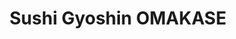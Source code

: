 ---
layout: place
title: "Sushi Gyoshin OMAKASE"
permalink: /hawaii/honolulu/sushi-gyoshin-omakase.html
stateAbbr: HI
stateName: Hawaii
cityName: Honolulu
seo:
  name: "Sushi Gyoshin OMAKASE"
  type: Restaurant
  links: null
description: "Looking for sushi in Honolulu, Hawaii? Check out Sushi Gyoshin OMAKASE for a delightful Japanese dining experience. Enjoy a variety of sushi and other dishes..."
place_id: ChIJ99_THgBtAHwR1r2gP89m5Sk
photos:
  - name: >-
      places/ChIJ99_THgBtAHwR1r2gP89m5Sk/photos/AeeoHcJMnjqHfnJIDziInUIl6Bs5oRaOPWcfmhpbSmrO8iEBdWPurEgnU8_gFQnf3PacSarsbZ91w0tXGv70Cl_Cqxb5IQ4jtv2sv_JSz1BGxc0UDzv2geYTCb7N9wsX5vz3t0DCfFbVPg0umS8-6tRKofn6jKk1THyN75SI41Gy_WTQgJuXYMpGVZ06O4nYuTZD7B4WhyhoiTkFVlyuai_ms_U9AbULWcJr1Fdh0AEU_DZWVXnCv_VSI22FHHpqUSvdzeMcZBzVpFqGwpwb9ruhCk4AAg0k4_hQQI1i44iMZVEEyg
    widthPx: 4032
    heightPx: 2268
    authorAttributions:
      - displayName: Sushi Gyoshin OMAKASE
        uri: https://maps.google.com/maps/contrib/115920625362719037720
        photoUri: >-
          https://lh3.googleusercontent.com/a-/ALV-UjU45fG1Tqfm8rh2z6cnM-kCApc7j_DpIIG9XwhGzQtVmNAZi_I=s100-p-k-no-mo
    flagContentUri: >-
      https://www.google.com/local/imagery/report/?cb_client=maps_api_places.places_api&image_key=!1e10!2sAF1QipO89M3N8yVnnms8jXgzAuEIbu8DCDtg31YEoZ2O&hl=en-US
    googleMapsUri: >-
      https://www.google.com/maps/place//data=!3m4!1e2!3m2!1sAF1QipO89M3N8yVnnms8jXgzAuEIbu8DCDtg31YEoZ2O!2e10!4m2!3m1!1s0x7c006d001ed3dff7:0x29e566cf3fa0bdd6
  - name: >-
      places/ChIJ99_THgBtAHwR1r2gP89m5Sk/photos/AeeoHcKN2XtWBEsZCrpjBPayEaMG0QqVzzc14Cz9PNg9BaQaFF5Rxt8IJV0fk54_pjqNtpDuS5sgrircsf-TgH2viyI8aqb27dGw15Gk-8Fj_JAfyLIjvr0Z14Jixl5WxjNZKUtX04bWQz3Se-AihydryvKYQ4Zj9Plg6QqBpOciPEUv4a_m0LRYm0FuQT8v4G1ZkojXaQJgPCPdgGxcdc1y_dnyQHq_7Q7pZZw_VyWenQGq_d2vDhLd93zbRnGH9KZskIKY9rI_4D5DEGrOqapGaf25_GkDYbslFRRAAaOtCG23xg
    widthPx: 4032
    heightPx: 3024
    authorAttributions:
      - displayName: Sushi Gyoshin OMAKASE
        uri: https://maps.google.com/maps/contrib/115920625362719037720
        photoUri: >-
          https://lh3.googleusercontent.com/a-/ALV-UjU45fG1Tqfm8rh2z6cnM-kCApc7j_DpIIG9XwhGzQtVmNAZi_I=s100-p-k-no-mo
    flagContentUri: >-
      https://www.google.com/local/imagery/report/?cb_client=maps_api_places.places_api&image_key=!1e10!2sAF1QipN_D3okpjWDm5cy8sqHiNBCdi0XAxYnHNNGZQVv&hl=en-US
    googleMapsUri: >-
      https://www.google.com/maps/place//data=!3m4!1e2!3m2!1sAF1QipN_D3okpjWDm5cy8sqHiNBCdi0XAxYnHNNGZQVv!2e10!4m2!3m1!1s0x7c006d001ed3dff7:0x29e566cf3fa0bdd6
  - name: >-
      places/ChIJ99_THgBtAHwR1r2gP89m5Sk/photos/AeeoHcKI_zL7jHeAsl2_Q7whoxGqmsWzRJUGzTtk-cqCjgdizRpY0bsmFDfLP31aQkyGVtyOgTkle4ZMxWLeN8G1raJC3WrKLRuI_prI59kLskTf_I8zCUdT-vUDUAor4DHM1WGnL9jwqHJ93XtWrnhw92Dr1xy_COcNWMS376si72r6LXC5kYNohDW2l9TG6xuuKedkfJiH0piOchNQo1pUbRpkpkd_FBeYAqC30D-CyQQks381BT9DAvZaLpUwQlb7axtDtUIs8N9fcWcX8bp-WHuaNb_6rne2mRGC91IY3J4NMHQdQpHAZOv-Hd01tur_coHvIfQsW6YbMiVbk5WPTLG7sPj2vWU0ueE_R_WID52YVZFVovi9yec1BhZZkF2A-fZXkmBpHcXou1Ycm0ldfJQaQGwU80JUsdg_5gU7NXBJjA
    widthPx: 4000
    heightPx: 3000
    authorAttributions:
      - displayName: Coryne S Suzuki
        uri: https://maps.google.com/maps/contrib/102655596261031643438
        photoUri: >-
          https://lh3.googleusercontent.com/a/ACg8ocJc9ohCBpSAVCD0nZcFTNN1kczJ9ESC4qKnCIKNC-v28kAM4Q=s100-p-k-no-mo
    flagContentUri: >-
      https://www.google.com/local/imagery/report/?cb_client=maps_api_places.places_api&image_key=!1e10!2sCIHM0ogKEICAgMCwoN2PIw&hl=en-US
    googleMapsUri: >-
      https://www.google.com/maps/place//data=!3m4!1e2!3m2!1sCIHM0ogKEICAgMCwoN2PIw!2e10!4m2!3m1!1s0x7c006d001ed3dff7:0x29e566cf3fa0bdd6
  - name: >-
      places/ChIJ99_THgBtAHwR1r2gP89m5Sk/photos/AeeoHcJLTq-hIMo3GYYv56_uxta7oRs2OP0IKu8dRtgC3oHQEu0jPUWhxs4zs8ZbOLyNqka1QwksiTeR8T2GsYI2tQfFiq1HwLEJBvwO5ZEIc-TkxszPkCAytCMYJtucMDux-VYJmQbe8Ga4hCpmMwkmomXVbKyuM4iWJVHVBhqhBe_9s2h1GlK_Hz3EJegtHT-od9x12nJI4ACHlSsPABfQjiWo9QdBT3lz3fyveJRjB6SjK7CR9aNDlkvAQKQfwEHCYx0uHAzg2rLNmvim1No_RcFmRWiqPtE1NpcS63gvnuwjf0llICsvzVdcbgmlDGEolgI7BlPNmQQOce1pFFl3mgdtJ8zefRsnlJK3qf2egu3dpO96l_DcwLFqp1Ki4rkjYJJ1Ebd5ETX80uXa5B4Jc7OfchMOHrFsj5hQRIuDk-WN4VM
    widthPx: 4000
    heightPx: 3000
    authorAttributions:
      - displayName: Coryne S Suzuki
        uri: https://maps.google.com/maps/contrib/102655596261031643438
        photoUri: >-
          https://lh3.googleusercontent.com/a/ACg8ocJc9ohCBpSAVCD0nZcFTNN1kczJ9ESC4qKnCIKNC-v28kAM4Q=s100-p-k-no-mo
    flagContentUri: >-
      https://www.google.com/local/imagery/report/?cb_client=maps_api_places.places_api&image_key=!1e10!2sCIHM0ogKEICAgMCwoN2P4wE&hl=en-US
    googleMapsUri: >-
      https://www.google.com/maps/place//data=!3m4!1e2!3m2!1sCIHM0ogKEICAgMCwoN2P4wE!2e10!4m2!3m1!1s0x7c006d001ed3dff7:0x29e566cf3fa0bdd6
  - name: >-
      places/ChIJ99_THgBtAHwR1r2gP89m5Sk/photos/AeeoHcLt7qfTXGucLNVxpTDFV8eMyoNO9WuSM1MV-bVrGuPn5egDgjOa-zEdi58yOIbi9slV8F2HvqXLCXe3XsbYRFcG9rLTObDYdV-s3c5VILCRNCHe7dbjqvARJKvwtCLfiNwLxsEGnD1J8Ue0ENC906QifSdM6SVGg50quC0OsWXk8Da4s0T-Ud56hNozuizhQED77eIvSuJZmPTWXXUwKAkjroR2oz27uooxMY93hGd5gcBfQ3fNL6D6MWy9RxaL7q80KOsPvdJN5aPfI0bU2wRvubUmrURtRkQHtk_IBHFJf09bPJ0TAYK6SQ4XfFSWhTSpBYM14F7RI1X1mghUcR0sPFnrsZxYDztFHUrXNR411Q0Pl5c5wX3oaEr0R2G6PzUViCatsUPrv-2MO28lCSH_VTKwH05ODEW4c2psbAg
    widthPx: 1440
    heightPx: 1080
    authorAttributions:
      - displayName: Coryne S Suzuki
        uri: https://maps.google.com/maps/contrib/102655596261031643438
        photoUri: >-
          https://lh3.googleusercontent.com/a/ACg8ocJc9ohCBpSAVCD0nZcFTNN1kczJ9ESC4qKnCIKNC-v28kAM4Q=s100-p-k-no-mo
    flagContentUri: >-
      https://www.google.com/local/imagery/report/?cb_client=maps_api_places.places_api&image_key=!1e10!2sCIHM0ogKEICAgIDz1dCETg&hl=en-US
    googleMapsUri: >-
      https://www.google.com/maps/place//data=!3m4!1e2!3m2!1sCIHM0ogKEICAgIDz1dCETg!2e10!4m2!3m1!1s0x7c006d001ed3dff7:0x29e566cf3fa0bdd6
  - name: >-
      places/ChIJ99_THgBtAHwR1r2gP89m5Sk/photos/AeeoHcJBUygb_uP95y5dkqSdH2OfzR4EUYwYu63X-hDuZgc-tnXYmdWrVMOB1IEoNjNLXVkScUuoieFv0qxWkC9WUa6nH-EgqYJVJjLODeOEKDyiiW3V-TZo6pPaBmpRLnCFQhlO8nlSirakUS8NvsOF0G0DbaO3IETqcxgZAnwK4pHUZ_gvyGowDnqkDMALXlXXyFs-nea_AjWxsu6yeD3-ON4xGQfa9c5I-pj9aaYLL75qQuoG3XTfk-7jPu_DNeWINmn8zQDSspCdxo1l4YusTwjoPofcoQqGMlUF5SgT-vZYIvPI3RZ48RQ9cvWYt_HVK7FeJkaHB58noB-HWnuKD7Mvt5bjyJXutnqhjuUEzlXZbakaaCQA2Bb0lNpF8g-plakXoJi8_CE0JYi7DRdG_0WE_tTOXgOy4-oJQ2bdYaYsiWVU
    widthPx: 3072
    heightPx: 4080
    authorAttributions:
      - displayName: Chad Middlesworth
        uri: https://maps.google.com/maps/contrib/106932281975644995099
        photoUri: >-
          https://lh3.googleusercontent.com/a-/ALV-UjXUUwcJ7APNK6Up2r6fz4UqOSeBq9enJwn68kgndj-hArCdmTmaeg=s100-p-k-no-mo
    flagContentUri: >-
      https://www.google.com/local/imagery/report/?cb_client=maps_api_places.places_api&image_key=!1e10!2sCIHM0ogKEICAgIDz6suvrAE&hl=en-US
    googleMapsUri: >-
      https://www.google.com/maps/place//data=!3m4!1e2!3m2!1sCIHM0ogKEICAgIDz6suvrAE!2e10!4m2!3m1!1s0x7c006d001ed3dff7:0x29e566cf3fa0bdd6
  - name: >-
      places/ChIJ99_THgBtAHwR1r2gP89m5Sk/photos/AeeoHcI8d1N2CQkqMifpTWs4Khn92Nbk6D3qjko6y8dQ7fKnSqV95ixUFUCGzAmgH0YUi4OqT3u5Anh8Nudkgna9ACvKTMgvYQsMqXXz1ggLd9qP1QSuq1WtmETI7xnjNMsTVgqlxQhEd94f3smhjhDkqt0Iv7I4Kcfd_CIye3I3fz-uaR2VlN_81JoSdHiPbCIYJC74lcG2_mw2rxNzBlfOAlgKFwckv5sjFdc-OjUieVvordBzHItMfhAyH_jDOCeJEd6MEYft2SZatk_V4L8x21324gDhOjmfXBqTuNnD5NrE8Ytak1se0p8BIz-889sK78-k3HAck3SCBASLczSx5k6AmTdDMdm6j1DLKz5s7VBQJRMFbe2aDKozpj-4rgjRNbM7h23BOKU5Park7KnVsifjT3pQgHWTQHjiktZy_rYlQnQ
    widthPx: 3024
    heightPx: 4032
    authorAttributions:
      - displayName: Scott Kamiya
        uri: https://maps.google.com/maps/contrib/116457958900541081161
        photoUri: >-
          https://lh3.googleusercontent.com/a-/ALV-UjV3I-DEA7auIAH_z75D7dQEBwLG-tllwrTdoF3ImH9RnOZalqkK=s100-p-k-no-mo
    flagContentUri: >-
      https://www.google.com/local/imagery/report/?cb_client=maps_api_places.places_api&image_key=!1e10!2sCIHM0ogKEICAgIDr8dGb6QE&hl=en-US
    googleMapsUri: >-
      https://www.google.com/maps/place//data=!3m4!1e2!3m2!1sCIHM0ogKEICAgIDr8dGb6QE!2e10!4m2!3m1!1s0x7c006d001ed3dff7:0x29e566cf3fa0bdd6
  - name: >-
      places/ChIJ99_THgBtAHwR1r2gP89m5Sk/photos/AeeoHcI1jsoWtuNu6ebOhYRwP3Xx4s-DXBnTazPQHSgQV4wDwv-eSGsvFXqj7WC0QvXhHVvA_l4zQR5ORWPWALSMnkjBkWQU0MzncwthwlOxJTs8XbZsgyBbWsNCBB7m8uLbGpMWWFdS8luyPwJd9e8g41Lb3Wfod4H-2tFTicVd9k6oE9ZK37DBS_Abku_c8m0KL-yZG8lGo8fJ2jZshb4ao6EfRQ2uccnkwtHSYdQ_mO07oZSlBXR5HerIUQ8RQFKv1CH2AzY-QCdPWmR_okAWbxLL6SvhdvhV5MG6IqgLkbvfHpHpu1kPvuQOIFXxBncujBQgYaOHncQ6W0x0El9Y0cOLhKwslRtud7yE_KEHfDm-mTTjt8fIGeI8Y6CpgWvwWVLuzU2GwN-tBVtn5U0F5qGXuk0l_g9hf7juF-LA-zdFSCdq
    widthPx: 3072
    heightPx: 3072
    authorAttributions:
      - displayName: ひろちゃんホワイト
        uri: https://maps.google.com/maps/contrib/102906843836879436617
        photoUri: >-
          https://lh3.googleusercontent.com/a-/ALV-UjX_BJmzNoqhCYKqqbQh6ccIU5J8wXc2H4w8SxuHenjqaNibBuPo6g=s100-p-k-no-mo
    flagContentUri: >-
      https://www.google.com/local/imagery/report/?cb_client=maps_api_places.places_api&image_key=!1e10!2sCIHM0ogKEICAgICry_q-8QE&hl=en-US
    googleMapsUri: >-
      https://www.google.com/maps/place//data=!3m4!1e2!3m2!1sCIHM0ogKEICAgICry_q-8QE!2e10!4m2!3m1!1s0x7c006d001ed3dff7:0x29e566cf3fa0bdd6
  - name: >-
      places/ChIJ99_THgBtAHwR1r2gP89m5Sk/photos/AeeoHcILhlswjZyj8efo74FmkpAyBcNzNwSdn7Kb299DQD59JbwaNhk5cB8jMESFUw86D99OZ5z9fwd88tDMzue49j8AvLUhfR5z3Ci5mNCI1l4dmojB1akDuN1IsJeUkWSWlbVVTsWShwNmQIU1XWaNTc_AsaxB9rtOjNffyTownbGQVBVlvYbNpsSh2WF42M_NvxajAe0FQy72WjeTNfworlqrbZufiWwRdeYisRJ9cbuC7us0v9IO0HSX8aAPBs8PXyMtrNeoRP9rpvGD_sEibtn0OEt3URf8eWJWwHrHOoHGoCwIcWlmlaW00dJk6bFf-I3bqryCnN0RyvQXeiLH8dQABuzXsHBZC6CsNcCt3MOOFk95im1Iqoq-KX1D-Uv_K8AsSywKbayjHVmg12Uf6BGdNAepd8HMj97DjWLAJrhAYQ
    widthPx: 3024
    heightPx: 4032
    authorAttributions:
      - displayName: Scott Shiigi
        uri: https://maps.google.com/maps/contrib/115859802821228079385
        photoUri: >-
          https://lh3.googleusercontent.com/a/ACg8ocIbq7q1utaZxni9nnqqlOc14AqShYt7DhDjnVnZ2ixqjXCEew=s100-p-k-no-mo
    flagContentUri: >-
      https://www.google.com/local/imagery/report/?cb_client=maps_api_places.places_api&image_key=!1e10!2sCIHM0ogKEICAgICz1NrSSA&hl=en-US
    googleMapsUri: >-
      https://www.google.com/maps/place//data=!3m4!1e2!3m2!1sCIHM0ogKEICAgICz1NrSSA!2e10!4m2!3m1!1s0x7c006d001ed3dff7:0x29e566cf3fa0bdd6
  - name: >-
      places/ChIJ99_THgBtAHwR1r2gP89m5Sk/photos/AeeoHcIhwqyW_173hqLmB1Um3y8A9EHQv5njG17IeouO2nYwPb8XG8mfallJsESDka7e13w3wP2W8eIWdv5JiHgJM960xWBpeXO8sgfF532aXvNQrN_rsbQhWVI5JthEOLKvdvWBcJ_a195TRt0r_WEG2bSUVyOnWJjwgypx8uFfQtVBN3xdwZentD6eZ8OTEYVStXRY_N-RtC0UVDcWtYTGTBnAvYO8qFZJBPWO8surorVt-TkV24dW53Tz7Eg-ShYqm5KncdoJWcTiFL3ytBZUDlQddi5jjS4OErorpyTy0KVOdn5h61JgS6M2DVaeZDmY8Sc2dPqM6LTdaCuje1febu6oyTVHj3enFFr5lwvEn820rrjYgvmhCh12oRMcq-3Ih4SyuMBSgFxf-FFjT1laxx_BGt1mxsDQRXz3G9Yq9gGkZ5WF
    widthPx: 4624
    heightPx: 2604
    authorAttributions:
      - displayName: A0321A
        uri: https://maps.google.com/maps/contrib/100285190671282929746
        photoUri: >-
          https://lh3.googleusercontent.com/a-/ALV-UjVwya1qfTREThqsyQ2eDUkrikPfKG8sDzDOaxEM8hN4faC-KtftYA=s100-p-k-no-mo
    flagContentUri: >-
      https://www.google.com/local/imagery/report/?cb_client=maps_api_places.places_api&image_key=!1e10!2sCIHM0ogKEICAgICLuvzP3gE&hl=en-US
    googleMapsUri: >-
      https://www.google.com/maps/place//data=!3m4!1e2!3m2!1sCIHM0ogKEICAgICLuvzP3gE!2e10!4m2!3m1!1s0x7c006d001ed3dff7:0x29e566cf3fa0bdd6
address: 436 Piikoi St A, Honolulu, HI 96814, USA
street: 436 Piikoi St A
city: Honolulu
state: HI
zip: '96814'
country: USA
neighborhood: Ala Moana
latitude: '21.293543'
longitude: '-157.846925'
accessibility_options:
  wheelchairAccessibleParking: true
  wheelchairAccessibleEntrance: true
  wheelchairAccessibleRestroom: false
  wheelchairAccessibleSeating: false
business_status: OPERATIONAL
name: Sushi Gyoshin OMAKASE
google_maps_links:
  directionsUri: >-
    https://www.google.com/maps/dir//''/data=!4m7!4m6!1m1!4e2!1m2!1m1!1s0x7c006d001ed3dff7:0x29e566cf3fa0bdd6!3e0
  placeUri: https://maps.google.com/?cid=3018932165533547990
  writeAReviewUri: >-
    https://www.google.com/maps/place//data=!4m3!3m2!1s0x7c006d001ed3dff7:0x29e566cf3fa0bdd6!12e1
  reviewsUri: >-
    https://www.google.com/maps/place//data=!4m4!3m3!1s0x7c006d001ed3dff7:0x29e566cf3fa0bdd6!9m1!1b1
  photosUri: >-
    https://www.google.com/maps/place//data=!4m3!3m2!1s0x7c006d001ed3dff7:0x29e566cf3fa0bdd6!10e5
primary_type: Sushi Restaurant
opening_hours:
  regular: null
  current: null
secondary_opening_hours:
  regular:
    weekdayDescriptions: null
    type: null
  current:
    weekdayDescriptions: null
    type: null
phone: null
price_level: null
price_range: null
rating: null
rating_count: 0
website: null
reviews: null
parking_options: null
payment_options: null
allow_dogs: null
curbside_pickup: null
delivery: null
dine_in: null
good_for_children: null
good_for_groups: null
good_for_sports: null
live_music: null
menu_for_children: null
outdoor_seating: null
reservable: null
restroom: null
serves_beer: null
serves_breakfast: null
serves_brunch: null
serves_cocktails: null
serves_coffee: null
serves_dinner: null
serves_dessert: null
serves_lunch: null
serves_vegetarian_food: null
serves_wine: null
takeout: null
summary: null

---